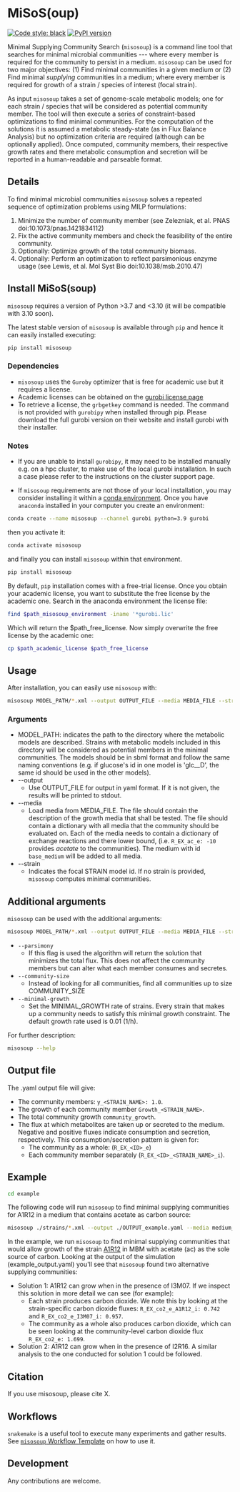 # MiSoS(oup)


[![Code style: black](https://img.shields.io/badge/code%20style-black-000000.svg)](https://github.com/psf/black)
[![PyPI version](https://badge.fury.io/py/misosoup.svg)](https://badge.fury.io/py/misosoup)

Minimal Supplying Community Search (`misosoup`) is a command line tool that
searches for minimal microbial communities --- where every member is required
for the community to persist in a medium. `misosoup` can be used for two major
objectives: (1) Find minimal communities in a given medium or (2) Find minimal
_supplying_ communities in a medium; where every member is required for growth
of a strain / species of interest (focal strain).

As input `misosoup` takes a set of genome-scale metabolic models; one for each
strain / species that will be considered as potential community member. The tool
will then execute a series of constraint-based optimizations to find minimal
communities. For the computation of the solutions it is assumed a metabolic
steady-state (as in Flux Balance Analysis) but no optimization criteria are
required (although can be optionally applied). Once computed, community members,
their respective growth rates and there metabolic consumption and secretion will
be reported in a human-readable and parseable format.

## Details


To find minimal microbial communities `misosoup` solves a repeated sequence of
optimization problems using MILP formulations:

1. Minimize the number of community member (see Zelezniak, et al. PNAS
   doi:10.1073/pnas.1421834112)
2. Fix the active community members and check the feasibility of the entire
   community.
3. Optionally: Optimize growth of the total community biomass.
4. Optionally: Perform an optimization to reflect parsimonious enzyme usage (see
   Lewis, et al. Mol Syst Bio doi:10.1038/msb.2010.47)

## Install MiSoS(soup)

`misosoup` requires a version of Python >3.7 and <3.10 (it will be compatible
with 3.10 soon).

The latest stable version of `misosoup` is available through `pip` and hence it
can easily installed executing:

```bash
pip install misosoup
```

### Dependencies

* `misosoup` uses the `Guroby` optimizer that is free for academic use but it
  requires a license.
* Academic licenses can be obtained on the
  [gurobi license page](https://www.gurobi.com/academia/academic-program-and-licenses/)
* To retrieve a license, the `grbgetkey` command is needed. The command is not
  provided with `gurobipy` when installed through pip. Please download the full
  gurobi version on their website and install gurobi with their installer.

### Notes

* If you are unable to install `gurobipy`, it may need to be installed manually
e.g. on a hpc cluster, to make use of the local gurobi installation. In such
a case please refer to the instructions on the cluster support page.

 * If `misosoup` requirements are not those of your local installation, you may
   consider installing it within a [conda environment](https://docs.conda.io/projects/conda/en/latest/user-guide/tasks/manage-environments.html).
   Once you have `anaconda` installed in your computer you create an
   environment:

```bash
conda create --name misosoup --channel gurobi python=3.9 gurobi
```
 then you activate it:

```bash
conda activate misosoup
```

and finally you can install `misosoup` within that environment.

```bash
pip install misosoup
```

By default, `pip` installation comes with a free-trial license. Once you obtain
your academic license, you want to substitute the free license by the academic
one. Search in the anaconda environment the license file:

```bash
find $path_misosoup_environment -iname '*gurobi.lic'
```

Which will return the $path_free_license. Now simply overwrite the free license
by the academic one:

```bash
cp $path_academic_license $path_free_license
```

## Usage

After installation, you can easily use `misosoup` with:

```bash
misosoup MODEL_PATH/*.xml --output OUTPUT_FILE --media MEDIA_FILE --strain STRAIN
```

### Arguments

* MODEL_PATH: indicates the path to the directory where the metabolic models are
  described. Strains with metabolic models included in this directory will be
  considered as potential members in the minimal communities. The models should
  be in sbml format and follow the same naming conventions (e.g. if glucose's id
  in one model is 'glc__D', the same id should be used in the other models).
* --output
  * Use OUTPUT_FILE for output in yaml format. If it is not given, the results
    will be printed to stdout.
* --media
  * Load media from MEDIA_FILE. The file should contain the description of the
    growth media that shall be tested. The file should contain a dictionary with
    all media that the community should be evaluated on. Each of the media needs
    to contain a dictionary of exchange reactions and there lower bound, (i.e.
    `R_EX_ac_e: -10` provides *acetate* to the communities). The medium with id
    `base_medium` will be added to all media.
* --strain
  * Indicates the focal STRAIN model id. If no strain is provided, `misosoup`
    computes minimal communities.

## Additional arguments

`misosoup` can be used with the additional arguments:

```bash
misosoup MODEL_PATH/*.xml --output OUTPUT_FILE --media MEDIA_FILE --strain STRAIN --parsimony --community-size COMMUNITY_SIZE --minimal-growth MINIMAL_GROWTH --exchange-format EXCHANGE_FORMAT --validate --log LOG
```

* `--parsimony`
    * If this flag is used the algorithm will return the solution that minimizes
    the total flux. This does not affect the community members but can alter
    what each member consumes and secretes.
* `--community-size`
    * Instead of looking for all communities, find all communities up to size
    COMMUNITY_SIZE
* `--minimal-growth`
    * Set the MINIMAL_GROWTH rate of strains. Every strain that makes up a
    community needs to satisfy this minimal growth constraint. The default
    growth rate used is 0.01 (1/h).

For further description:

```bash
misosoup --help
```

## Output file

The .yaml output file will give:

* The community members: `y_<STRAIN_NAME>: 1.0`.
* The growth of each community member `Growth_<STRAIN_NAME>`.
* The total community growth `community_growth`.
* The flux at which metabolites are taken up or secreted to the medium. Negative
  and positive fluxes indicate consumption and secretion, respectively. This
  consumption/secretion pattern is given for:
  * The community as a whole: (`R_EX_<ID>_e`)
  * Each community member separately (`R_EX_<ID>_<STRAIN_NAME>_i`).

## Example

```bash
cd example
```

The following code will run `misosoup` to find minimal supplying communities for
A1R12 in a medium that contains acetate as carbon source:

```bash
misosoup ./strains/*.xml --output ./OUTPUT_example.yaml --media medium_MBM_no_co2_hco3.yaml --strain A1R12 --parsimony
```

In the example, we run `misosoup` to find minimal supplying communities that
would allow growth of the strain
[A1R12](https://biocyc.org/A1R12/organism-summary) in MBM with acetate (ac) as
the sole source of carbon. Looking at the output of the simulation
(example_output.yaml) you'll see that `misosoup` found two alternative supplying
communities:

* Solution 1: A1R12 can grow when in the presence of I3M07. If we inspect this
  solution in more detail we can see (for example):
  * Each strain produces carbon dioxide. We note this by looking at the
    strain-specific carbon dioxide fluxes: `R_EX_co2_e_A1R12_i: 0.742` and
    `R_EX_co2_e_I3M07_i: 0.957`.
  * The community as a whole also produces carbon dioxide, which can be seen
    looking at the community-level carbon dioxide flux `R_EX_co2_e: 1.699`.
* Solution 2: A1R12 can grow when in the presence of I2R16. A similar analysis
  to the one conducted for solution 1 could be followed.

## Citation

If you use misosoup, please cite X.

## Workflows

`snakemake` is a useful tool to execute many experiments and gather results.
See [`misosoup` Workflow Template](https://gitlab.ethz.ch/ochsnern/misosoup_workflow_template)
on how to use it.

## Development

Any contributions are welcome.

